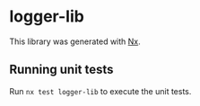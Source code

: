 # logger-lib

This library was generated with [Nx](https://nx.dev).

## Running unit tests

Run `nx test logger-lib` to execute the unit tests.
